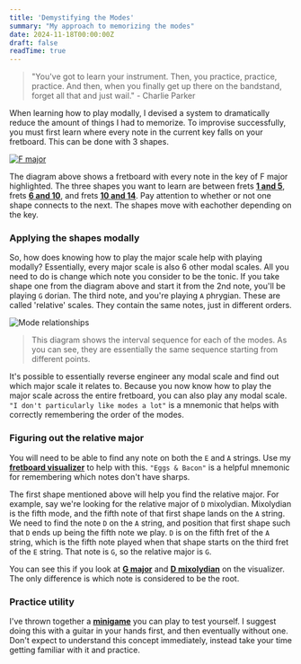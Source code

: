 ```yaml
---
title: 'Demystifying the Modes'
summary: "My approach to memorizing the modes"  
date: 2024-11-18T00:00:00Z
draft: false
readTime: true 
---
```


>"You've got to learn your instrument. Then, you practice, practice, practice. And then, when you 
>finally get up there on the bandstand, forget all that and just wail." - Charlie Parker

When learning how to play modally, I devised a system to dramatically reduce the amount of things I had to memorize. To improvise 
successfully, you must first learn where every note in the current key falls on your fretboard. This can be done with 3 shapes. 

[![F major](/img/demystifying-the-modes/f-major.png)](/fretboard/?scale=f+major)

The diagram above shows a fretboard with every note in the key of F major highlighted. The three shapes you want to learn are between 
frets [**1 and 5**](/fretboard/?startFret=1&endFret=5&scale=f+major), 
frets [**6 and 10**](/fretboard/?startFret=6&endFret=10&scale=f+major), and 
frets [**10 and 14**](/fretboard/?startFret=10&endFret=14&scale=f+major). 
Pay attention to whether or not one shape connects to the next. The shapes move with eachother depending on the key.

### Applying the shapes modally
So, how does knowing how to play the major scale help with playing modally? Essentially, every major scale is also 6 other modal scales. 
All you need to do is change which note you consider to be the tonic. If you take shape one from the diagram above and start it from the 2nd 
note, you'll be playing `G` dorian. The third note, and you're playing `A` phrygian. These are called 'relative' scales. They contain the same 
notes, just in different orders.

![Mode relationships](/img/demystifying-the-modes/mode-relationships.png)

>This diagram shows the interval sequence for each of the modes. As you can see, they are essentially the same sequence starting from 
>different points. 

It's possible to essentially reverse engineer any modal scale and find out which major scale it relates to. Because you now know how to play the 
major scale across the entire fretboard, you can also play any modal scale. `"I don't particularly like modes a lot"` is a mnemonic that helps with 
correctly remembering the order of the modes.

### Figuring out the relative major
You will need to be able to find any note on both the `E` and `A` strings. Use my [**fretboard visualizer**](/fretboard) to help with this. 
`"Eggs & Bacon"` is a helpful mnemonic for remembering which notes don't have sharps.

The first shape mentioned above will help you find the relative major. For example, say we're looking for the relative major of `D` mixolydian. 
Mixolydian is the fifth mode, and the fifth note of that first shape lands on the `A` string. We need to find the note `D` on the `A` string, and 
position that first shape such that `D` ends up being the fifth note we play. `D` is on the fifth fret of the `A` string, which is the fifth note
played when that shape starts on the third fret of the `E` string. That note is `G`, so the relative major is `G`. 

You can see this if you look at [**G major**](/fretboard/?scale=g+major&startFret=3&endFret=7) 
and [**D mixolydian**](/fretboard/?scale=d+mixolydian&startFret=3&endFret=7) on the visualizer. The only difference is which note is considered 
to be the root. 

### Practice utility
I've thrown together a [**minigame**](/relative-scales) you can play to test yourself. I suggest doing this with a guitar in your hands first, 
and then eventually without one. Don't expect to understand this concept immediately, instead take your time getting familiar with it and practice.